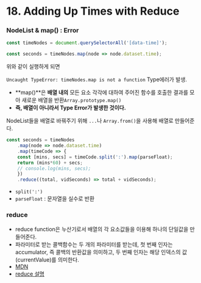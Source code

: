# 18. Adding Up Times with Reduce

### NodeList & **map() : Error**

```javascript
const timeNodes = document.querySelectorAll('[data-time]');

const seconds = timeNodes.map(node => node.dataset.time);
```

위와 같이 실행하게 되면

`Uncaught TypeError: timeNodes.map is not a function` Type에러가 발생.

- **map()**은 **배열 내의** 모든 요소 각각에 대하여 주어진 함수를 호출한 결과를 모아 새로운 배열을 반환`Array.prototype.map()`
- **즉, 배열이 아니라서 Type Error가 발생한 것이다.**

NodeList들을 배열로 바꿔주기 위해 `...`나 `Array.from()`을 사용해 배열로 만들어준다.

```javascript
const seconds = timeNodes
    .map(node => node.dataset.time)
    .map(timeCode => {
    const [mins, secs] = timeCode.split(':').map(parseFloat);
    return (mins*60) + secs;
    // console.log(mins, secs);
	})
    .reduce((total, vidSeconds) => total + vidSeconds);
```

- `split(':')`
- `parseFloat` : 문자열을 실수로 반환

### reduce

- reduce function은 누산기로서 배열의 각 요소값들을 이용해 하나의 단일값을 만들어준다.
- 파라미터로 받는 콜백함수는 두 개의 파라미터를 받는데, 첫 번째 인자는 accumulator, 즉 콜백의 반환값을 의미하고, 두 번째 인자는 해당 인덱스의 값(currentValue)를 의미한다.
- [MDN](https://developer.mozilla.org/ko/docs/Web/JavaScript/Reference/Global_Objects/Array/Reduce)
- [reduce 설명](https://niceman.tistory.com/79)